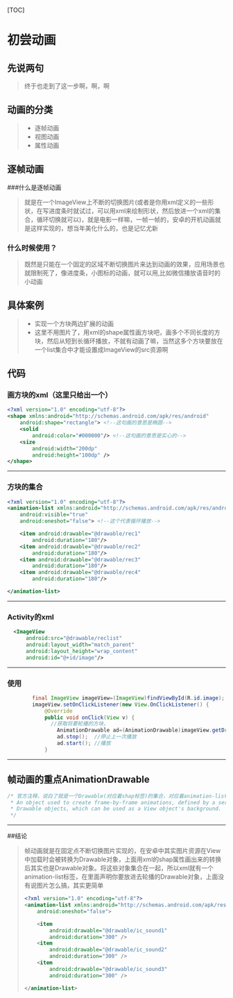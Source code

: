 [TOC]

# 初尝动画

## 先说两句

> 终于也走到了这一步啊，啊，啊

## 动画的分类

> + 逐帧动画
> + 视图动画
> + 属性动画

## 逐帧动画

###什么是逐帧动画
> 就是在一个ImageView上不断的切换图片(或者是你用xml定义的一些形状，在写进度条时就试过，可以用xml来绘制形状，然后放进一个xml的集合，循环切换就可以)，就是电影一样嘛，一帧一帧的，安卓的开机动画就是这样实现的，想当年美化什么的，也是记忆尤新

 ### 什么时候使用？

> 既然是只能在一个固定的区域不断切换图片来达到动画的效果，应用场景也就限制死了，像进度条，小图标的动画，就可以用,比如微信播放语音时的小动画

## 具体案例

> + 实现一个方块两边扩展的动画
> + 这里不用图片了，用xml的shape属性画方块吧，画多个不同长度的方块，然后从短到长循环播放，不就有动画了嘛，当然这多个方块要放在一个list集合中才能设置成ImageView的src资源啊

## 代码

### 画方块的xml（这里只给出一个）

~~~xml
<?xml version="1.0" encoding="utf-8"?>
<shape xmlns:android="http://schemas.android.com/apk/res/android"
    android:shape="rectangle"> <!--这句画的意思是椭圆-->
    <solid
        android:color="#000000"/> <!--这句画的意思是实心的-->
    <size
        android:width="200dp"
        android:height="100dp" />
</shape>
~~~

---

### 方块的集合

~~~xml
<?xml version="1.0" encoding="utf-8"?>
<animation-list xmlns:android="http://schemas.android.com/apk/res/android"
    android:visible="true"
    android:oneshot="false"> <!--这个代表循环播放-->

    <item android:drawable="@drawable/rec1"
        android:duration="180"/>
    <item android:drawable="@drawable/rec2"
        android:duration="180"/>
    <item android:drawable="@drawable/rec3"
        android:duration="180"/>
    <item android:drawable="@drawable/rec4"
        android:duration="180"/>

</animation-list>
~~~

---

### Activity的xml

~~~xml
  <ImageView
      android:src="@drawable/reclist"
      android:layout_width="match_parent"
      android:layout_height="wrap_content"
      android:id="@+id/image"/>
~~~

---

### 使用

~~~java
        final ImageView imageView=(ImageView)findViewById(R.id.image);
        imageView.setOnClickListener(new View.OnClickListener() {
            @Override
            public void onClick(View v) {
              //获取将要轮播的方块，
                AnimationDrawable ad=(AnimationDrawable)imageView.getDrawable();
                ad.stop();  //停止上一次播放
                ad.start(); //播放
            }
~~~

---

## 帧动画的重点AnimationDrawable

~~~java
/* 官方注释，说白了就是一个Drawable(对应着shap标签)的集合，对应着animation-list标签
 * An object used to create frame-by-frame animations, defined by a series of
 * Drawable objects, which can be used as a View object's background.
 */
~~~

---

##结论

> 帧动画就是在固定点不断切换图片实现的，在安卓中其实图片资源在View中加载时会被转换为Drawable对象，上面用xml的shap属性画出来的转换后其实也是Drawable对象。将这些对象集合在一起，所以xml就有一个animation-list标签，在里面声明你要放进去轮播的Drawable对象，上面没有说图片怎么搞，其实更简单
>
> ~~~xml
> <?xml version="1.0" encoding="utf-8"?>
> <animation-list xmlns:android="http://schemas.android.com/apk/res/android"
>     android:oneshot="false">
>
>     <item
>         android:drawable="@drawable/ic_sound1"
>         android:duration="300" />
>     <item
>         android:drawable="@drawable/ic_sound2"
>         android:duration="300" />
>     <item
>         android:drawable="@drawable/ic_sound3"
>         android:duration="300" />
>
> </animation-list>
> ~~~
>
> 